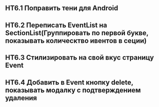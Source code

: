 ## HT6.1 Поправить тени для Android
## HT6.2 Переписать EventList на SectionList(Группировать по первой букве, показывать колическтво ивентов в сеции)
## HT6.3 Стилизировать на свой вкус страницу Event
## HT6.4 Добавить в Event кнопку delete, показывать модалку с подтверждением удаления